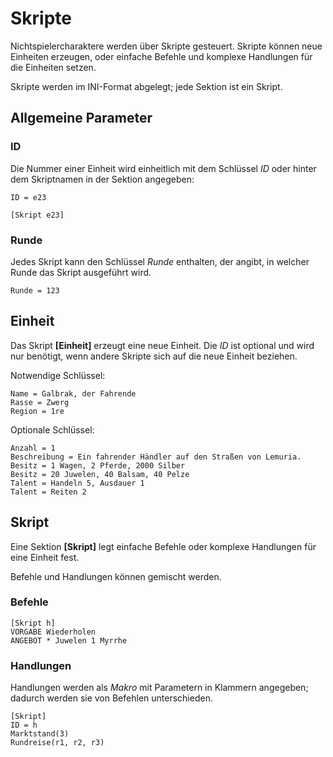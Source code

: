 # Skripte

Nichtspielercharaktere werden über Skripte gesteuert. Skripte können neue
Einheiten erzeugen, oder einfache Befehle und komplexe Handlungen für die
Einheiten setzen.

Skripte werden im INI-Format abgelegt; jede Sektion ist ein Skript.

## Allgemeine Parameter

### ID

Die Nummer einer Einheit wird einheitlich mit dem Schlüssel _ID_ oder hinter dem
Skriptnamen in der Sektion angegeben:

    ID = e23

    [Skript e23]

### Runde

Jedes Skript kann den Schlüssel _Runde_ enthalten, der angibt, in welcher Runde
das Skript ausgeführt wird.

    Runde = 123

## Einheit

Das Skript **[Einheit]** erzeugt eine neue Einheit. Die _ID_ ist optional und
wird nur benötigt, wenn andere Skripte sich auf die neue Einheit beziehen.

Notwendige Schlüssel:

    Name = Galbrak, der Fahrende
    Rasse = Zwerg
    Region = 1re

Optionale Schlüssel:

    Anzahl = 1
    Beschreibung = Ein fahrender Händler auf den Straßen von Lemuria.
    Besitz = 1 Wagen, 2 Pferde, 2000 Silber
    Besitz = 20 Juwelen, 40 Balsam, 40 Pelze
    Talent = Handeln 5, Ausdauer 1
    Talent = Reiten 2

## Skript

Eine Sektion **[Skript]** legt einfache Befehle oder komplexe Handlungen für
eine Einheit fest.

Befehle und Handlungen können gemischt werden.

### Befehle

    [Skript h]
    VORGABE Wiederholen
    ANGEBOT * Juwelen 1 Myrrhe

### Handlungen

Handlungen werden als _Makro_ mit Parametern in Klammern angegeben; dadurch
werden sie von Befehlen unterschieden.

    [Skript]
    ID = h
    Marktstand(3)
    Rundreise(r1, r2, r3)
